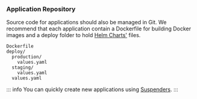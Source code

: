 ### Application Repository

Source code for applications should also be managed in Git. We recommend
that each application contain a Dockerfile for building Docker images
and a deploy folder to hold [Helm Charts'](https://thoughtbot.github.io/helm-charts) files.

```
Dockerfile
deploy/
  production/
    values.yaml
  staging/
    values.yaml
  values.yaml
```

::: info
You can quickly create new applications using
[Suspenders](https://github.com/thoughtbot/suspenders).
:::
